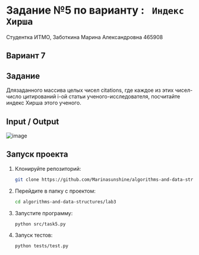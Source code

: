 # Задание №5 по варианту  : ` Индекс Хирша`
Студентка ИТМО,  Заботкина Марина Александровна 465908

## Вариант 7

## Задание 
Длязаданного массива целых чисел citations, где каждое из этих чисел- число
 цитирований i-ой статьи ученого-исследователя, посчитайте индекс Хирша этого
 ученого.

## Input / Output 

![image](https://github.com/user-attachments/assets/f20d341a-3db9-4417-8e9e-12dedcd091f8)

## Запуск проекта
1. Клонируйте репозиторий:
   ```bash
   git clone https://github.com/Marinasunshine/algorithms-and-data-structures.git
   ```
2. Перейдите в папку с проектом:
   ```bash
   cd algorithms-and-data-structures/lab3
   ```
3. Запустите программу:
   ```bash
   python src/task5.py
   ```

4. Запуск тестов:
   ```bash
   python tests/test.py
   ```
